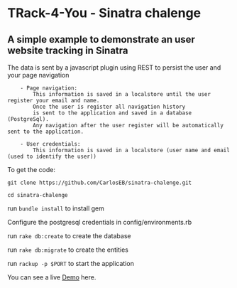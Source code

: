 # TRack-4-You - Sinatra chalenge

## A simple example to demonstrate an user website tracking in Sinatra

The data is sent by a javascript plugin using REST to persist the user and your page navigation

```
    - Page navigation: 
        This information is saved in a localstore until the user register your email and name. 
        Once the user is register all navigation history 
        is sent to the application and saved in a database (PostgreSql).
        Any navigation after the user register will be automatically sent to the application.
    
    - User credentials: 
        This information is saved in a localstore (user name and email (used to identify the user))
```

To get the code:

`git clone https://github.com/CarlosEB/sinatra-chalenge.git`

`cd sinatra-chalenge`

run `bundle install` to install gem

Configure the postgresql credentials in config/environments.rb

run `rake db:create` to create the database

run `rake db:migrate` to create the entities

run `rackup -p $PORT` to start the application 

You can see a live [Demo](https://hero-geek.herokuapp.com/) here.